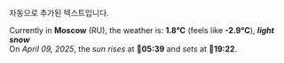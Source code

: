 
자동으로 추가된 텍스트입니다.

<!--START_SECTION:weather:moscow-->
Currently in **Moscow** (RU), the weather is: **1.8°C** (feels like **-2.9°C**), ***light snow***<br/>
On *April 09, 2025*, the *sun rises* at 🌅**05:39** and *sets* at 🌇**19:22**.
<!--END_SECTION:weather-->
